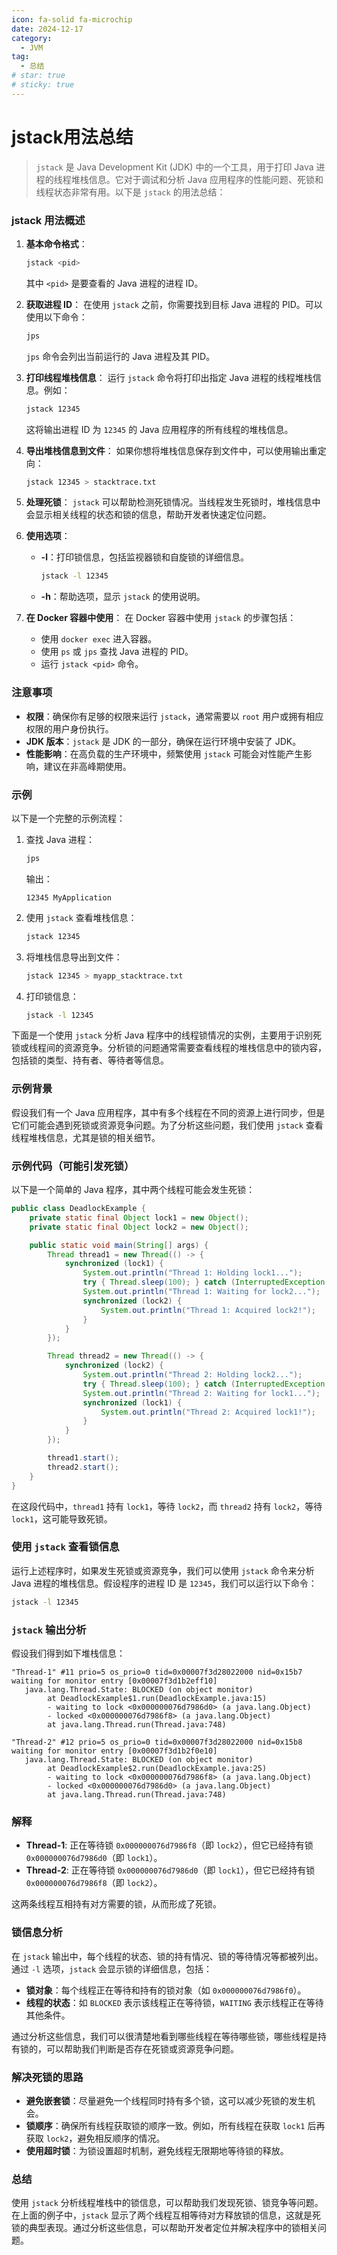 ```yaml
---
icon: fa-solid fa-microchip
date: 2024-12-17
category:
  - JVM
tag:
  - 总结
# star: true
# sticky: true
---
```

# jstack用法总结

> `jstack` 是 Java Development Kit (JDK) 中的一个工具，用于打印 Java 进程的线程堆栈信息。它对于调试和分析 Java 应用程序的性能问题、死锁和线程状态非常有用。以下是 `jstack` 的用法总结：

<!-- more -->
### jstack 用法概述

1. **基本命令格式**：
   
   ```bash
   jstack <pid>
   ```
   其中 `<pid>` 是要查看的 Java 进程的进程 ID。
   
2. **获取进程 ID**：
   在使用 `jstack` 之前，你需要找到目标 Java 进程的 PID。可以使用以下命令：
   ```bash
   jps
   ```
   `jps` 命令会列出当前运行的 Java 进程及其 PID。

3. **打印线程堆栈信息**：
   运行 `jstack` 命令将打印出指定 Java 进程的线程堆栈信息。例如：
   ```bash
   jstack 12345
   ```
   这将输出进程 ID 为 `12345` 的 Java 应用程序的所有线程的堆栈信息。

4. **导出堆栈信息到文件**：
   如果你想将堆栈信息保存到文件中，可以使用输出重定向：
   ```bash
   jstack 12345 > stacktrace.txt
   ```

5. **处理死锁**：
   `jstack` 可以帮助检测死锁情况。当线程发生死锁时，堆栈信息中会显示相关线程的状态和锁的信息，帮助开发者快速定位问题。

6. **使用选项**：
   - **-l**：打印锁信息，包括监视器锁和自旋锁的详细信息。
     ```bash
     jstack -l 12345
     ```
   - **-h**：帮助选项，显示 `jstack` 的使用说明。

7. **在 Docker 容器中使用**：
   在 Docker 容器中使用 `jstack` 的步骤包括：
   - 使用 `docker exec` 进入容器。
   - 使用 `ps` 或 `jps` 查找 Java 进程的 PID。
   - 运行 `jstack <pid>` 命令。

### 注意事项

- **权限**：确保你有足够的权限来运行 `jstack`，通常需要以 `root` 用户或拥有相应权限的用户身份执行。
- **JDK 版本**：`jstack` 是 JDK 的一部分，确保在运行环境中安装了 JDK。
- **性能影响**：在高负载的生产环境中，频繁使用 `jstack` 可能会对性能产生影响，建议在非高峰期使用。

### 示例

以下是一个完整的示例流程：

1. 查找 Java 进程：
   ```bash
   jps
   ```
   输出：
   ```
   12345 MyApplication
   ```

2. 使用 `jstack` 查看堆栈信息：
   ```bash
   jstack 12345
   ```

3. 将堆栈信息导出到文件：
   ```bash
   jstack 12345 > myapp_stacktrace.txt
   ```

4. 打印锁信息：
   ```bash
   jstack -l 12345
   ```

下面是一个使用 `jstack` 分析 Java 程序中的线程锁情况的实例，主要用于识别死锁或线程间的资源竞争。分析锁的问题通常需要查看线程的堆栈信息中的锁内容，包括锁的类型、持有者、等待者等信息。

### 示例背景

假设我们有一个 Java 应用程序，其中有多个线程在不同的资源上进行同步，但是它们可能会遇到死锁或资源竞争问题。为了分析这些问题，我们使用 `jstack` 查看线程堆栈信息，尤其是锁的相关细节。

### 示例代码（可能引发死锁）

以下是一个简单的 Java 程序，其中两个线程可能会发生死锁：

```java
public class DeadlockExample {
    private static final Object lock1 = new Object();
    private static final Object lock2 = new Object();

    public static void main(String[] args) {
        Thread thread1 = new Thread(() -> {
            synchronized (lock1) {
                System.out.println("Thread 1: Holding lock1...");
                try { Thread.sleep(100); } catch (InterruptedException e) {}
                System.out.println("Thread 1: Waiting for lock2...");
                synchronized (lock2) {
                    System.out.println("Thread 1: Acquired lock2!");
                }
            }
        });

        Thread thread2 = new Thread(() -> {
            synchronized (lock2) {
                System.out.println("Thread 2: Holding lock2...");
                try { Thread.sleep(100); } catch (InterruptedException e) {}
                System.out.println("Thread 2: Waiting for lock1...");
                synchronized (lock1) {
                    System.out.println("Thread 2: Acquired lock1!");
                }
            }
        });

        thread1.start();
        thread2.start();
    }
}
```

在这段代码中，`thread1` 持有 `lock1`，等待 `lock2`，而 `thread2` 持有 `lock2`，等待 `lock1`，这可能导致死锁。

### 使用 `jstack` 查看锁信息

运行上述程序时，如果发生死锁或资源竞争，我们可以使用 `jstack` 命令来分析 Java 进程的堆栈信息。假设程序的进程 ID 是 `12345`，我们可以运行以下命令：

```bash
jstack -l 12345
```

### `jstack` 输出分析

假设我们得到如下堆栈信息：

```
"Thread-1" #11 prio=5 os_prio=0 tid=0x00007f3d28022000 nid=0x15b7 waiting for monitor entry [0x00007f3d1b2eff10]
   java.lang.Thread.State: BLOCKED (on object monitor)
        at DeadlockExample$1.run(DeadlockExample.java:15)
        - waiting to lock <0x000000076d7986d0> (a java.lang.Object)
        - locked <0x000000076d7986f8> (a java.lang.Object)
        at java.lang.Thread.run(Thread.java:748)

"Thread-2" #12 prio=5 os_prio=0 tid=0x00007f3d28022000 nid=0x15b8 waiting for monitor entry [0x00007f3d1b2f0e10]
   java.lang.Thread.State: BLOCKED (on object monitor)
        at DeadlockExample$2.run(DeadlockExample.java:25)
        - waiting to lock <0x000000076d7986f8> (a java.lang.Object)
        - locked <0x000000076d7986d0> (a java.lang.Object)
        at java.lang.Thread.run(Thread.java:748)
```

### 解释

- **Thread-1**: 正在等待锁 `0x000000076d7986f8`（即 `lock2`），但它已经持有锁 `0x000000076d7986d0`（即 `lock1`）。
- **Thread-2**: 正在等待锁 `0x000000076d7986d0`（即 `lock1`），但它已经持有锁 `0x000000076d7986f8`（即 `lock2`）。

这两条线程互相持有对方需要的锁，从而形成了死锁。

### 锁信息分析

在 `jstack` 输出中，每个线程的状态、锁的持有情况、锁的等待情况等都被列出。通过 `-l` 选项，`jstack` 会显示锁的详细信息，包括：
- **锁对象**：每个线程正在等待和持有的锁对象（如 `0x000000076d7986f0`）。
- **线程的状态**：如 `BLOCKED` 表示该线程正在等待锁，`WAITING` 表示线程正在等待其他条件。

通过分析这些信息，我们可以很清楚地看到哪些线程在等待哪些锁，哪些线程是持有锁的，可以帮助我们判断是否存在死锁或资源竞争问题。

### 解决死锁的思路

- **避免嵌套锁**：尽量避免一个线程同时持有多个锁，这可以减少死锁的发生机会。
- **锁顺序**：确保所有线程获取锁的顺序一致。例如，所有线程在获取 `lock1` 后再获取 `lock2`，避免相反顺序的情况。
- **使用超时锁**：为锁设置超时机制，避免线程无限期地等待锁的释放。
  
### 总结

使用 `jstack` 分析线程堆栈中的锁信息，可以帮助我们发现死锁、锁竞争等问题。在上面的例子中，`jstack` 显示了两个线程互相等待对方释放锁的信息，这就是死锁的典型表现。通过分析这些信息，可以帮助开发者定位并解决程序中的锁相关问题。